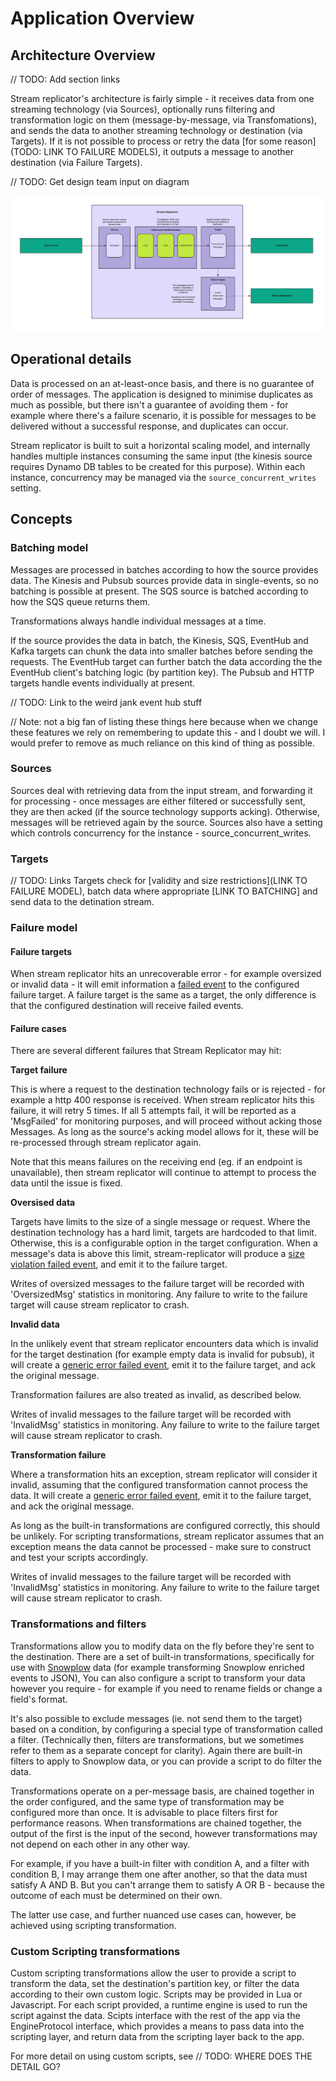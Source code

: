 # Application Overview

## Architecture Overview

// TODO: Add section links

Stream replicator's architecture is fairly simple - it receives data from one streaming technology (via Sources), optionally runs filtering and transformation logic on them (message-by-message, via Transfomations), and sends the data to another streaming technology or destination (via Targets). If it is not possible to process or retry the data [for some reason](TODO: LINK TO FAILURE MODELS), it outputs a message to another destination (via Failure Targets).


// TODO: Get design team input on diagram

![draft_architecture](assets/draft_sr_architecture.jpg)

## Operational details

Data is processed on an at-least-once basis, and there is no guarantee of order of messages. The application is designed to minimise duplicates as much as possible, but there isn't a guarantee of avoiding them - for example where there's a failure scenario, it is possible for messages to be delivered without a successful response, and duplicates can occur. 

Stream replicator is built to suit a horizontal scaling model, and internally handles multiple instances consuming the same input (the kinesis source requires Dynamo DB tables to be created for this purpose). Within each instance, concurrency may be managed via the `source_concurrent_writes` setting.

## Concepts

### Batching model

Messages are processed in batches according to how the source provides data. The Kinesis and Pubsub sources provide data in single-events, so no batching is possible at present. The SQS source is batched according to how the SQS queue returns them.

Transformations always handle individual messages at a time.

If the source provides the data in batch, the Kinesis, SQS, EventHub and Kafka targets can chunk the data into smaller batches before sending the requests. The EventHub target can further batch the data according the the EventHub client's batching logic (by partition key). The Pubsub and HTTP targets handle events individually at present.

// TODO: Link to the weird jank event hub stuff

// Note: not a big fan of listing these things here because when we change these features we rely on remembering to update this - and I doubt we will. I would prefer to remove as much reliance on this kind of thing as possible.

### Sources

Sources deal with retrieving data from the input stream, and forwarding it for processing - once messages are either filtered or successfully sent, they are then acked (if the source technology supports acking). Otherwise, messages will be retrieved again by the source. Sources also have a setting which controls concurrency for the instance - source_concurrent_writes.


### Targets

// TODO: Links
Targets check for [validity and size restrictions](LINK TO FAILURE MODEL), batch data where appropriate [LINK TO BATCHING] and send data to the detination stream.

### Failure model
#### Failure targets

When stream replicator hits an unrecoverable error - for example oversized or invalid data - it will emit information a [failed event](https://docs.snowplow.io/docs/managing-data-quality/failed-events/understanding-failed-events#what-is-a-failed-event) to the configured failure target. A failure target is the same as a target, the only difference is that the configured destination will receive failed events.

#### Failure cases

There are several different failures that Stream Replicator may hit:

**Target failure**

This is where a request to the destination technology fails or is rejected - for example a http 400 response is received. When stream replicator hits this failure, it will retry 5 times. If all 5 attempts fail, it will be reported as a 'MsgFailed' for monitoring purposes, and will proceed without acking those Messages. As long as the source's acking model allows for it, these will be re-processed through stream replicator again.

Note that this means failures on the receiving end (eg. if an endpoint is unavailable), then stream replicator will continue to attempt to process the data until the issue is fixed.


**Oversised data**

Targets have limits to the size of a single message or request. Where the destination technology has a hard limit, targets are hardcoded to that limit. Otherwise, this is a configurable option in the target configuration. When a message's data is above this limit, stream-replicator will produce a [size violation failed event](https://docs.snowplow.io/docs/managing-data-quality/failed-events/understanding-failed-events/#size-violation), and emit it to the failure target.

Writes of oversized messages to the failure target will be recorded with 'OversizedMsg' statistics in monitoring. Any failure to write to the failure target will cause stream replicator to crash.

**Invalid data**

In the unlikely event that stream replicator encounters data which is invalid for the target destination (for example empty data is invalid for pubsub), it will create a [generic error failed event](https://docs.snowplow.io/docs/managing-data-quality/failed-events/understanding-failed-events/#generic-error),  emit it to the failure target, and ack the original message.

Transformation failures are also treated as invalid, as described below.

Writes of invalid messages to the failure target will be recorded with 'InvalidMsg' statistics in monitoring. Any failure to write to the failure target will cause stream replicator to crash.

**Transformation failure**

Where a transformation hits an exception, stream replicator will consider it invalid, assuming that the configured transformation cannot process the data. It will create a [generic error failed event](https://docs.snowplow.io/docs/managing-data-quality/failed-events/understanding-failed-events/#generic-error), emit it to the failure target, and ack the original message.

As long as the built-in transformations are configured correctly, this should be unlikely. For scripting transformations, stream replicator assumes that an exception means the data cannot be processed - make sure to construct and test your scripts accordingly.

Writes of invalid messages to the failure target will be recorded with 'InvalidMsg' statistics in monitoring. Any failure to write to the failure target will cause stream replicator to crash.

### Transformations and filters

Transformations allow you to modify data on the fly before they're sent to the destination. There are a set of built-in transformations, specifically for use with [Snowplow](https://snowplow.io/) data (for example transforming Snowplow enriched events to JSON), You can also configure a script to transform your data however you require - for example if you need to rename fields or change a field's format.

It's also possible to exclude messages (ie. not send them to the target) based on a condition, by configuring a special type of transformation called a filter. (Technically then, filters are transformations, but we sometimes refer to them as a separate concept for clarity). Again there are built-in filters to apply to Snowplow data, or you can provide a script to do filter the data.

Transformations operate on a per-message basis, are chained together in the order configured, and the same type of transformation may be configured more than once. It is advisable to place filters first for performance reasons. When transformations are chained together, the output of the first is the input of the second, however transformations may not depend on each other in any other way. 

For example, if you have a built-in filter with condition A, and a filter with condition B, I may arrange them one after another, so that the data must satisfy A AND B. But you can't arrange them to satisfy A OR B - because the outcome of each must be determined on their own.

The latter use case, and further nuanced use cases can, however, be achieved using scripting transformation.

### Custom Scripting transformations

Custom scripting transformations allow the user to provide a script to transform the data, set the destination's partition key, or filter the data according to their own custom logic. Scripts may be provided in Lua or Javascript. For each script provided, a runtime engine is used to run the script against the data. Scipts interface with the rest of the app via the EngineProtocol interface, which provides a means to pass data into the scripting layer, and return data from the scripting layer back to the app.

For more detail on using custom scripts, see // TODO: WHERE DOES THE DETAIL GO?


